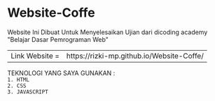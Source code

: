 # Website-Coffe
Website Ini Dibuat Untuk Menyelesaikan Ujian dari dicoding academy "Belajar Dasar Pemrograman Web"

<table>
  <tr>
     <td>Link Website = </td>
     <td>https://rizki-mp.github.io/Website-Coffe/</td>
   </tr>
</table>

TEKNOLOGI YANG SAYA GUNAKAN :
<br>
``1. HTML``
<br>
``2. CSS``
<br>
``3. JAVASCRIPT``
